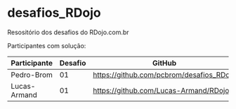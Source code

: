 # desafios_RDojo
Resositório dos desafios do RDojo.com.br

Participantes com solução:

Participante   |   Desafio   |   GitHub
---   |   ---   |   ---
Pedro-Brom    |    01	   |    https://github.com/pcbrom/desafios_RDojo
Lucas-Armand  |    01    |    https://github.com/Lucas-Armand/RDojo
